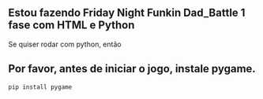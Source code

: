 ## Estou fazendo Friday Night Funkin Dad_Battle 1 fase com HTML e Python
Se quiser rodar com python, então
## Por favor, antes de iniciar o jogo, instale pygame.

```
pip install pygame
```